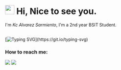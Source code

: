 <h1><img src="https://emojis.slackmojis.com/emojis/images/1531849430/4246/blob-sunglasses.gif?1531849430" width="30"/> Hi, Nice to see you.</h1> 
  
 I'm *Kc Alvarez Sarmiento*, I'm a 2nd year BSIT Student.<br><br> 
   
 [![Typing SVG](https://readme-typing-svg.herokuapp.com?color=%2349F707&lines=I'm+Kc+Sarmiento+%2C+18;18nadhanasau😋😋+;kumain+kana?;+pake+q;)](https://git.io/typing-svg) 
  
  
 ### How to reach me:  
  
 <a href="https://www.instagram.com/kcsarmientoo/">   <img src="https://img.shields.io/badge/@kcsarmientoo-%23E4405F.svg?&style=for-the-badge&logo=instagram&logoColor=white"></a> 
 [![](https://img.shields.io/badge/Gmail-alvarezkc728@gmail.com-red)](mailto:alvarezkc728@gmail.com) 
 <a href="mailto: alvarezkc728@gmail.com"> 
   
 
